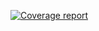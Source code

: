[![Coverage report](https://gitlab.com/gitlab-org/gitlab-ce/badges/master/coverage.svg?job=coverage)](http://ermolaevp.gitlab.io/my_contacts)
